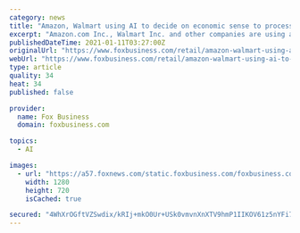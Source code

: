 ```yaml
---
category: news
title: "Amazon, Walmart using AI to decide on economic sense to process a return: WSJ"
excerpt: "Amazon.com Inc., Walmart Inc. and other companies are using artificial intelligence to decide whether it makes economic sense to process a return. For inexpensive items or large ones that would incur hefty shipping fees,"
publishedDateTime: 2021-01-11T03:27:00Z
originalUrl: "https://www.foxbusiness.com/retail/amazon-walmart-using-ai-to-decide-on-economic-sense-to-process-a-return-wsj"
webUrl: "https://www.foxbusiness.com/retail/amazon-walmart-using-ai-to-decide-on-economic-sense-to-process-a-return-wsj"
type: article
quality: 34
heat: 34
published: false

provider:
  name: Fox Business
  domain: foxbusiness.com

topics:
  - AI

images:
  - url: "https://a57.foxnews.com/static.foxbusiness.com/foxbusiness.com/content/uploads/2021/01/0/0/Amazon-Toilet-Paper.jpg?ve=1&tl=1"
    width: 1280
    height: 720
    isCached: true

secured: "4WhXrOGftVZSwdix/kRIj+mkO0Ur+USk0vmvnXnXTV9hmP1IIKOV61z5nYFi7qm1rTRkjevpnItnHt1HRA7dvY8/HLiOxXeHYpIq8U0V1pJbcGszLJwzDy8+trWYciEC/JrDUwzBJwz90u4iGanB85av1eg+2s4HynXozn681rT7gYf8L+yzgiy4VGwl9r2J35i3JLmdPLaL+U8MFGxnoX0YMoM/+YwNfUjChDPFyMsP5n9lU9/OdcHNa/1PVLp7PYGU4oaKmSj+WgJgqaApqDAUM9Agdfna/xNqGTUjS+ZwFSAtXeHZkt+BfeBIfqq+AWhSTGun5G+EYnH+KykLLcUHLfgi/27xJOZjObM+2x8=;L8u0dHwuuKo9XWvdGAL2wQ=="
---
```


